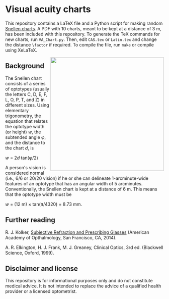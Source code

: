 # Visual acuity charts

This repository contains a LaTeX file and a Python script for making
random [Snellen charts][snellen].  A PDF with 10 charts, meant to be
kept at a distance of 3 m, has been included with this repository.  To
generate the TeX commands for new charts, run `VA_Chart.py`.  Then, edit
`CAS.tex` or `Latin.tex` and change the distance `\factor` if required.  To compile
the file, run `make` or compile using XeLaTeX.

<img align="right" width=360px src="https://github.com/shaanbhambra/CAS_Snellen_VA_Chart/raw/main/Figure.png"/>

## Background

The Snellen chart consists of a series of optotypes (usually the letters
C, D, E, F, L, O, P, T, and Z) in different sizes. Using elementary
trigonometry, the equation that relates the optotype width (or height)
<i>w</i>, the subtended angle φ, and the distance to the chart <i>d</i>,
is

<i>w</i> = 2<i>d</i> tan(φ/2)

A person's vision is considered normal (i.e., 6/6 or 20/20 vision) if he
or she can delineate 1-arcminute-wide features of an optotype that has
an angular width of 5 arcminutes.  Conventionally, the Snellen chart is
kept at a distance of 6 m.  This means that the optotype width must be

<i>w</i> = (12 m) × tan(π/4320) = 8.73 mm.

## Further reading

R. J. Kolker, [Subjective Refraction and Prescribing Glasses][sub] (American Academy of Opthalmology, San Francisco, CA, 2014).

A. R. Elkington, H. J. Frank, M. J. Greaney, Clinical Optics, 3rd ed. (Blackwell Science, Oxford, 1999).

## Disclaimer and license

This repository is for informational purposes only and do not constitute
medical advice. It is not intended to replace the advice of a qualified
health provider or a licensed optometrist.

[snellen]: https://en.wikipedia.org/wiki/Snellen_chart
[sil]: http://scripts.sil.org/OFL
[sub]: http://web.archive.org/web/20220309081507/https://www.aao.org/Assets/563fc40b-1466-477e-bc12-4e62f8b2d324/635476894936870000/subjective-refraction-prescribing-glasses-pdf
